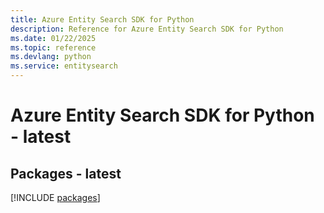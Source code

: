 ```yaml
---
title: Azure Entity Search SDK for Python
description: Reference for Azure Entity Search SDK for Python
ms.date: 01/22/2025
ms.topic: reference
ms.devlang: python
ms.service: entitysearch
---
```

# Azure Entity Search SDK for Python - latest
## Packages - latest
[!INCLUDE [packages](entity-search-index.md)]